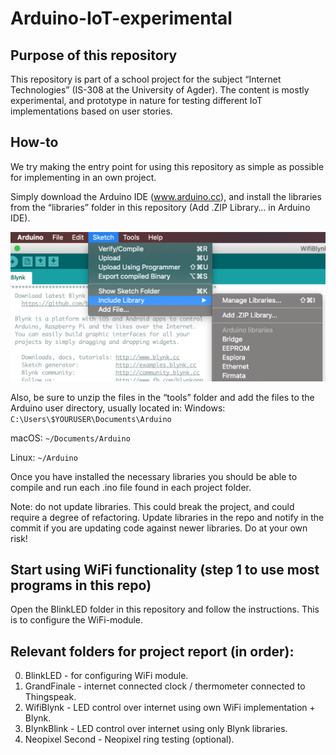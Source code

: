 # Arduino-IoT-experimental
## Purpose of this repository
This repository is part of a school project for the subject “Internet Technologies” (IS-308 at the University of Agder). The content is mostly experimental, and prototype in nature for testing different IoT implementations based on user stories. 

## How-to
We try making the entry point for using this repository as simple as possible for implementing in an own project. 

Simply download the Arduino IDE (www.arduino.cc), and install the libraries from the “libraries” folder in this repository (Add .ZIP Library… in Arduino IDE). 

![](attachements/Screenshot%202018-11-23%20at%2014.12.06.png)

Also, be sure to unzip the files in the “tools” folder and add the files to the Arduino user directory, usually located in: 
Windows:
`C:\Users\$YOURUSER\Documents\Arduino`

macOS:
`~/Documents/Arduino`

Linux:
`~/Arduino`

Once you have installed the necessary libraries you should be able to compile and run each .ino file found in each project folder. 

Note: do not update libraries. This could break the project, and could require a degree of refactoring. Update libraries in the repo and notify in the commit if you are updating code against newer libraries. Do at your own risk!

## Start using WiFi functionality (step 1 to use most programs in this repo)
Open the BlinkLED folder in this repository and follow the instructions. This is to configure the WiFi-module. 

## Relevant folders for project report (in order):
0. BlinkLED - for configuring WiFi module.
1. GrandFinale - internet connected clock / thermometer connected to Thingspeak.
2. WifiBlynk - LED control over internet using own WiFi implementation + Blynk.
3. BlynkBlink - LED control over internet using only Blynk libraries.
4. Neopixel Second - Neopixel ring testing (optional).
